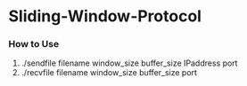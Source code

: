 # Sliding-Window-Protocol

### How to Use
1. ./sendfile filename window_size buffer_size IPaddress port
2. ./recvfile filename window_size buffer_size port
